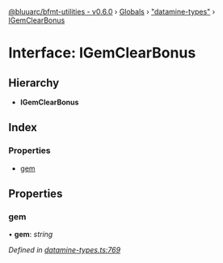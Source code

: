 [@bluuarc/bfmt-utilities - v0.6.0](../README.md) › [Globals](../globals.md) › ["datamine-types"](../modules/_datamine_types_.md) › [IGemClearBonus](_datamine_types_.igemclearbonus.md)

# Interface: IGemClearBonus

## Hierarchy

* **IGemClearBonus**

## Index

### Properties

* [gem](_datamine_types_.igemclearbonus.md#gem)

## Properties

###  gem

• **gem**: *string*

*Defined in [datamine-types.ts:769](https://github.com/BluuArc/bfmt-utilities/blob/master/src/datamine-types.ts#L769)*
